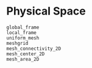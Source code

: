 # Physical Space

```@docs
global_frame
local_frame
uniform_mesh
meshgrid
mesh_connectivity_2D
mesh_center_2D
mesh_area_2D
```